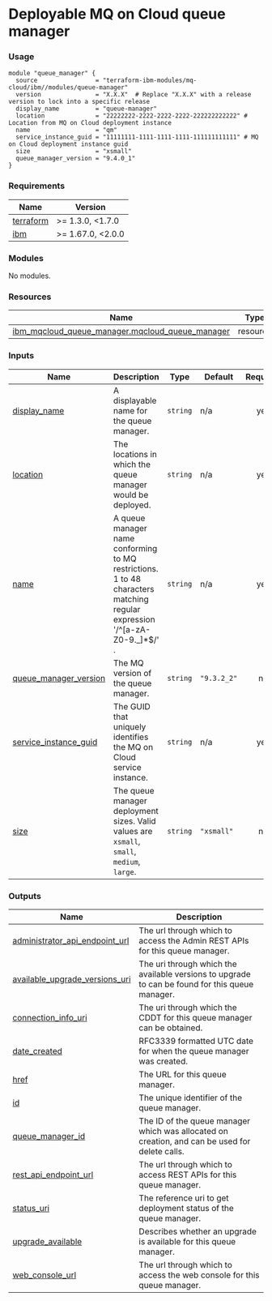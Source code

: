 # Deployable MQ on Cloud queue manager

### Usage

```hcl
module "queue_manager" {
  source                = "terraform-ibm-modules/mq-cloud/ibm//modules/queue-manager"
  version               = "X.X.X"  # Replace "X.X.X" with a release version to lock into a specific release
  display_name          = "queue-manager"
  location              = "22222222-2222-2222-2222-222222222222" # Location from MQ on Cloud deployment instance
  name                  = "qm"
  service_instance_guid = "11111111-1111-1111-1111-111111111111" # MQ on Cloud deployment instance guid
  size                  = "xsmall"
  queue_manager_version = "9.4.0_1"
}
```

<!-- The following content is automatically populated by the pre-commit hook -->
<!-- BEGINNING OF PRE-COMMIT-TERRAFORM DOCS HOOK -->
### Requirements

| Name | Version |
|------|---------|
| <a name="requirement_terraform"></a> [terraform](#requirement\_terraform) | >= 1.3.0, <1.7.0 |
| <a name="requirement_ibm"></a> [ibm](#requirement\_ibm) | >= 1.67.0, <2.0.0 |

### Modules

No modules.

### Resources

| Name | Type |
|------|------|
| [ibm_mqcloud_queue_manager.mqcloud_queue_manager](https://registry.terraform.io/providers/ibm-cloud/ibm/latest/docs/resources/mqcloud_queue_manager) | resource |

### Inputs

| Name | Description | Type | Default | Required |
|------|-------------|------|---------|:--------:|
| <a name="input_display_name"></a> [display\_name](#input\_display\_name) | A displayable name for the queue manager. | `string` | n/a | yes |
| <a name="input_location"></a> [location](#input\_location) | The locations in which the queue manager would be deployed. | `string` | n/a | yes |
| <a name="input_name"></a> [name](#input\_name) | A queue manager name conforming to MQ restrictions. 1 to 48 characters matching regular expression '/^[a-zA-Z0-9.\_]*$/' . | `string` | n/a | yes |
| <a name="input_queue_manager_version"></a> [queue\_manager\_version](#input\_queue\_manager\_version) | The MQ version of the queue manager. | `string` | `"9.3.2_2"` | no |
| <a name="input_service_instance_guid"></a> [service\_instance\_guid](#input\_service\_instance\_guid) | The GUID that uniquely identifies the MQ on Cloud service instance. | `string` | n/a | yes |
| <a name="input_size"></a> [size](#input\_size) | The queue manager deployment sizes. Valid values are `xsmall`, `small`, `medium`, `large`. | `string` | `"xsmall"` | no |

### Outputs

| Name | Description |
|------|-------------|
| <a name="output_administrator_api_endpoint_url"></a> [administrator\_api\_endpoint\_url](#output\_administrator\_api\_endpoint\_url) | The url through which to access the Admin REST APIs for this queue manager. |
| <a name="output_available_upgrade_versions_uri"></a> [available\_upgrade\_versions\_uri](#output\_available\_upgrade\_versions\_uri) | The uri through which the available versions to upgrade to can be found for this queue manager. |
| <a name="output_connection_info_uri"></a> [connection\_info\_uri](#output\_connection\_info\_uri) | The uri through which the CDDT for this queue manager can be obtained. |
| <a name="output_date_created"></a> [date\_created](#output\_date\_created) | RFC3339 formatted UTC date for when the queue manager was created. |
| <a name="output_href"></a> [href](#output\_href) | The URL for this queue manager. |
| <a name="output_id"></a> [id](#output\_id) | The unique identifier of the queue manager. |
| <a name="output_queue_manager_id"></a> [queue\_manager\_id](#output\_queue\_manager\_id) | The ID of the queue manager which was allocated on creation, and can be used for delete calls. |
| <a name="output_rest_api_endpoint_url"></a> [rest\_api\_endpoint\_url](#output\_rest\_api\_endpoint\_url) | The url through which to access REST APIs for this queue manager. |
| <a name="output_status_uri"></a> [status\_uri](#output\_status\_uri) | The reference uri to get deployment status of the queue manager. |
| <a name="output_upgrade_available"></a> [upgrade\_available](#output\_upgrade\_available) | Describes whether an upgrade is available for this queue manager. |
| <a name="output_web_console_url"></a> [web\_console\_url](#output\_web\_console\_url) | The url through which to access the web console for this queue manager. |
<!-- END OF PRE-COMMIT-TERRAFORM DOCS HOOK -->
